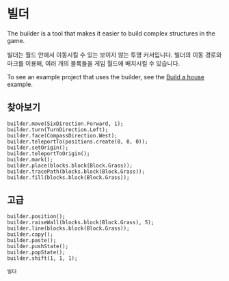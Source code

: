 # 빌더

The builder is a tool that makes it easier to build complex structures in the game.

빌더는 월드 안에서 이동시킬 수 있는 보이지 않는 투명 커서입니다. 빌더의 이동 경로와 마크를 이용해, 여러 개의 블록들을 게임 월드에 배치시킬 수 있습니다.

To see an example project that uses the builder, see the [Build a house](/examples/house-builder) example.

## 찾아보기

```cards
builder.move(SixDirection.Forward, 1);
builder.turn(TurnDirection.Left);
builder.face(CompassDirection.West);
builder.teleportTo(positions.create(0, 0, 0));
builder.setOrigin();
builder.teleportToOrigin();
builder.mark();
builder.place(blocks.block(Block.Grass));
builder.tracePath(blocks.block(Block.Grass));
builder.fill(blocks.block(Block.Grass));
```

## 고급

```cards
builder.position();
builder.raiseWall(blocks.block(Block.Grass), 5);
builder.line(blocks.block(Block.Grass));
builder.copy();
builder.paste();
builder.pushState();
builder.popState();
builder.shift(1, 1, 1);
```

```package
빌더
```